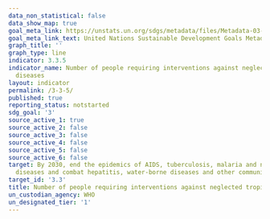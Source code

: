 ```yaml
---
data_non_statistical: false
data_show_map: true
goal_meta_link: https://unstats.un.org/sdgs/metadata/files/Metadata-03-03-05.pdf
goal_meta_link_text: United Nations Sustainable Development Goals Metadata (pdf 865kB)
graph_title: ''
graph_type: line
indicator: 3.3.5
indicator_name: Number of people requiring interventions against neglected tropical
  diseases
layout: indicator
permalink: /3-3-5/
published: true
reporting_status: notstarted
sdg_goal: '3'
source_active_1: true
source_active_2: false
source_active_3: false
source_active_4: false
source_active_5: false
source_active_6: false
target: By 2030, end the epidemics of AIDS, tuberculosis, malaria and neglected tropical
  diseases and combat hepatitis, water-borne diseases and other communicable diseases
target_id: '3.3'
title: Number of people requiring interventions against neglected tropical diseases
un_custodian_agency: WHO
un_designated_tier: '1'
---
```

